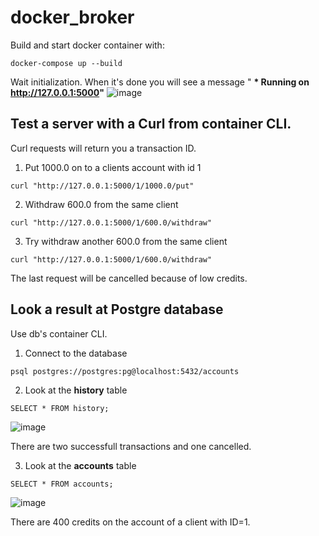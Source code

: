 # docker_broker

Build and start docker container with:
```
docker-compose up --build
```
Wait initialization. When it's done you will see a message " __* Running on http://127.0.0.1:5000"__
![image](https://user-images.githubusercontent.com/5135143/194400263-9601581e-ab90-4ea7-ac3b-e49071bf464c.png)

## Test a server with a Curl from container CLI.
Curl requests will return you a transaction ID.

1. Put 1000.0 on to a clients account with id 1
```
curl "http://127.0.0.1:5000/1/1000.0/put"
```
2. Withdraw 600.0 from the same client
```
curl "http://127.0.0.1:5000/1/600.0/withdraw"
```
3. Try withdraw another 600.0 from the same client
```
curl "http://127.0.0.1:5000/1/600.0/withdraw"
```
The last request will be cancelled because of low credits.

## Look a result at Postgre database
Use db's container CLI.

1. Connect to the database
```
psql postgres://postgres:pg@localhost:5432/accounts
```
2. Look at the __history__ table
```
SELECT * FROM history;
```
![image](https://user-images.githubusercontent.com/5135143/194402451-1ee2289c-3f26-4992-955a-b37c68e52602.png)

There are two successfull transactions and one cancelled.

3. Look at the __accounts__ table
```
SELECT * FROM accounts;
````
![image](https://user-images.githubusercontent.com/5135143/194402732-ed5047e8-80e0-499d-ac5c-c50fb1588850.png)

There are 400 credits on the account of a client with ID=1.
